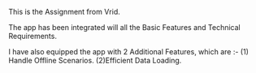 This is the Assignment from Vrid.

The app has been integrated will all the Basic Features and Technical Requirements.

I have also equipped the app with 2 Additional Features, which are :-
    (1) Handle Offline Scenarios.
    (2)Efficient Data Loading.
